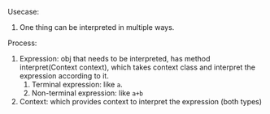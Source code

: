 Usecase:
1. One thing can be interpreted in multiple ways.

Process:
1. Expression: obj that needs to be interpreted, has method interpret(Context context), which takes context class and interpret the expression according to it.
	1. Terminal expression: like `a`.
	2. Non-terminal expression: like `a+b`
2. Context: which provides context to interpret the expression (both types)


